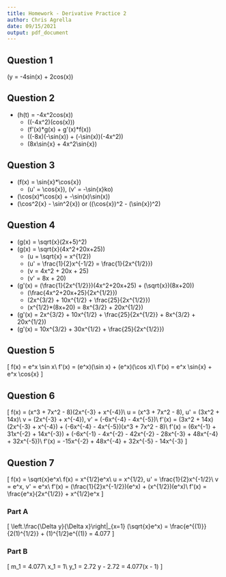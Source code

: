 ```yaml
---
title: Homework - Derivative Practice 2
author: Chris Agrella
date: 09/15/2021
output: pdf_document
---
```


## Question 1

\(y = -4sin(x) + 2cos(x)\)

## Question 2

- \(h(t) = -4x^2cos(x)\)
  - \((-4x^2)(cos(x))\)
  - \(f'(x)*g(x) + g'(x)*f(x)\)
  - \((-8x)(-\sin(x)) + (-\sin(x))(-4x^2)\)
  - \(8x\sin{x} + 4x^2\sin{x}\)

## Question 3

- \(f(x) = \sin{x}*\cos{x}\)
  - \(u' = \cos{x}\), \(v' = -\sin{x}ko\)
- \(\cos(x)*\cos(x) + -\sin(x)\sin(x)\)
- \(\cos^2{x} - \sin^2{x}\) or \((\cos{x})^2 - (\sin{x})^2\)

## Question 4

- \(g(x) = \sqrt{x}(2x+5)^2\)
- \(g(x) = \sqrt{x}(4x^2+20x+25)\)
  - \(u = \sqrt{x} = x^{1/2}\)
  - \(u' = \frac{1}{2}x^{-1/2} = \frac{1}{2x^{1/2}}\)
  - \(v = 4x^2 + 20x + 25\)
  - \(v' = 8x + 20\)
- \(g'(x) = (\frac{1}{2x^{1/2}})(4x^2+20x+25) + (\sqrt{x})(8x+20)\)
  - \(\frac{4x^2+20x+25}{2x^{1/2}}\)
  - \(2x^{3/2} + 10x^{1/2} + \frac{25}{2x^{1/2}}\)
  - \(x^{1/2}*(8x+20) = 8x^{3/2} + 20x^{1/2}\)
- \(g'(x) = 2x^{3/2} + 10x^{1/2} + \frac{25}{2x^{1/2}} + 8x^{3/2} + 20x^{1/2}\)
- \(g'(x) = 10x^{3/2} + 30x^{1/2} + \frac{25}{2x^{1/2}}\)

## Question 5

\[
f(x) = e^x \sin x\\
f'(x) = (e^x)(\sin x) + (e^x)(\cos x)\\
f'(x) = e^x \sin{x} + e^x \cos{x}
\]

## Question 6

\[
f(x) = (x^3 + 7x^2 - 8)(2x^{-3} + x^{-4})\\
u = (x^3 + 7x^2 - 8), u' = (3x^2 + 14x)\\
v = (2x^{-3} + x^{-4}), v' = (-6x^{-4} - 4x^{-5})\\
f'(x) = (3x^2 + 14x)(2x^{-3} + x^{-4}) + (-6x^{-4} - 4x^{-5})(x^3 + 7x^2 - 8)\\
f'(x) = (6x^{-1} + 31x^{-2} + 14x^{-3}) + (-6x^{-1} - 4x^{-2} - 42x^{-2} - 28x^{-3} + 48x^{-4} + 32x^{-5})\\
f'(x) = -15x^{-2} + 48x^{-4} + 32x^{-5} - 14x^{-3}
\]

## Question 7

\[
f(x) = \sqrt{x}e^x\\
f(x) = x^{1/2}e^x\\
u = x^{1/2}, u' = \frac{1}{2}x^{-1/2}\\
v = e^x, v' = e^x\\
f'(x) = (\frac{1}{2}x^{-1/2})(e^x) + (x^{1/2})(e^x)\\
f'(x) = \frac{e^x}{2x^{1/2}} + x^{1/2}e^x
\]

### Part A

\[
\left.\frac{\Delta y}{\Delta x}\right|_{x=1} (\sqrt{x}e^x) = \frac{e^{(1)}}{2(1)^{1/2}} + (1)^{1/2}e^{(1)} = 4.077
\]

### Part B

\[
m_1 = 4.077\\
x_1 = 1\\
y_1 = 2.72
y - 2.72 = 4.077(x - 1)
\]

